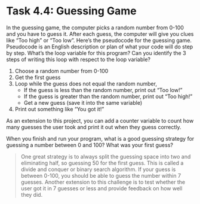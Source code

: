 # Task 4.4: Guessing Game

In the guessing game, the computer picks a random number from 0-100 and you have to guess it. After each guess, the
computer will give you clues like “Too high” or “Too low”. Here’s the pseudocode for the guessing game. Pseudocode is an
English description or plan of what your code will do step by step. What’s the loop variable for this program? Can you
identify the 3 steps of writing this loop with respect to the loop variable?

1. Choose a random number from 0-100
2. Get the first guess
3. Loop while the guess does not equal the random number,
    - If the guess is less than the random number, print out “Too low!”
    - If the guess is greater than the random number, print out “Too high!”
    - Get a new guess (save it into the same variable)
4. Print out something like “You got it!”

As an extension to this project, you can add a counter variable to count how many guesses the user took and print it out
when they guess correctly.

When you finish and run your program, what is a good guessing strategy for guessing a number between 0 and 100? What was
your first guess?
> One great strategy is to always split the guessing space into two and eliminating half, so guessing 50 for the
> first guess. This is called a divide and conquer or binary search algorithm. If your guess is between 0-100, you
> should be able to guess the number within 7 guesses. Another extension to this challenge is to test whether the user got
> it in 7 guesses or less and provide feedback on how well they did.
